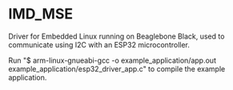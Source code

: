 # IMD_MSE
Driver for Embedded Linux running on Beaglebone Black, used to communicate using I2C with an ESP32 microcontroller.

Run "$ arm-linux-gnueabi-gcc -o example_application/app.out example_application/esp32_driver_app.c" to compile the example application.
